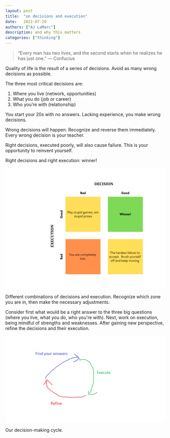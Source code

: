 ```yaml
---
layout: post
title:  "on decisions and execution"
date:   2022-07-29
authors: ["AJ LaMarc"]
description: and why this matters
categories: ["thinking"]
---
```

<blockquote>
    “Every man has two lives, and the second starts when he realizes he has just one.” — Confucius
</blockquote>
Quality of life is the result of a series of decisions.  Avoid as many wrong decisions as possible.

The three most critical decisions are:

1. Where you live (network, opportunities)
2. What you do (job or career)
3. Who you’re with (relationship)

You start your 20s with no answers.  Lacking experience, you make wrong decisions.

Wrong decisions will happen.  Recognize and reverse them immediately.  Every wrong decision is your teacher.

Right decisions, executed poorly, will also cause failure.  This is your opportunity to reinvent yourself.

Right decisions and right execution: winner!

![decision execution matrix](assets/images/three-big/decision-execution-matrix.png)
<div class="caption">
    Different combinations of decisions and execution.  Recognize which zone you are in, then make the necessary adjustments.
</div>

Consider first what would be a right answer to the three big questions (where you live, what you do, who you're with).  Next, work on execution, being mindful of strengths and weaknesses.  After gaining new perspective, refine the decisions and their execution.

![decision making cycle](assets/images/three-big/decisions-execution-cycle.png)
<div class="caption">
    Our decision-making cycle.
</div>
